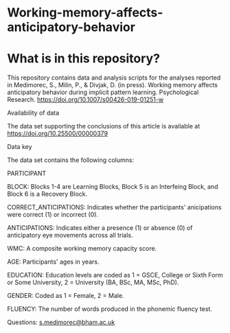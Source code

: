 # Working-memory-affects-anticipatory-behavior
 
# What is in this repository?

This repository contains data and analysis scripts for the analyses reported in Medimorec, S., Milin, P., & Divjak, D. (in press). Working memory affects anticipatory behavior during implicit pattern learning. Psychological Research. https://doi.org/10.1007/s00426-019-01251-w

Availability of data

The data set supporting the conclusions of this article is available at 
https://doi.org/10.25500/00000379

Data key

The data set contains the following columns:

PARTICIPANT 

BLOCK: Blocks 1-4 are Learning Blocks, Block 5 is an Interfeing Block, and Block 6 is a Recovery Block. 

CORRECT_ANTICIPATIONS: Indicates whether the participants' anicipations were correct (1) or incorrect (0).

ANTICIPATIONS: Indicates either a presence (1) or absence (0) of anticipatory eye movements across all trials.

WMC: A composite working memory capacity score.

AGE: Participants' ages in years.

EDUCATION: Education levels are coded as 1 = GSCE, College or Sixth Form or Some University, 2 = University (BA, BSc, MA, MSc, PhD).

GENDER: Coded as 1 = Female, 2 = Male.
 
FLUENCY: The number of words produced in the phonemic fluency test.


Questions: s.medimorec@bham.ac.uk
